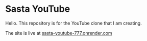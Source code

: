 # Sasta YouTube

Hello. This repository is for the YouTube clone that I am creating.

The site is live at [sasta-youtube-777.onrender.com](https://sasta-youtube-777.onrender.com/)